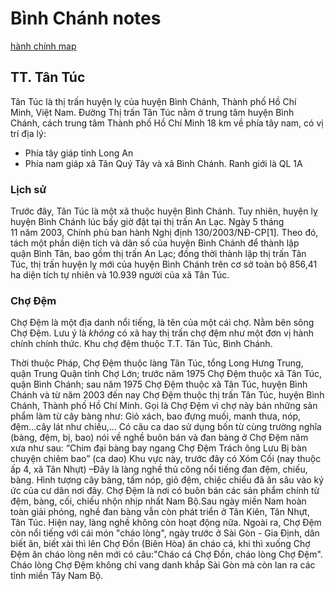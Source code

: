 # Bình Chánh notes

[hành chính map](https://diaocthongthai.com/ban-do-huyen-binh-chanh/)

## TT. Tân Túc

Tân Túc là thị trấn huyện lỵ của huyện Bình Chánh, Thành phố Hồ Chí Minh, Việt Nam. Đường
Thị trấn Tân Túc nằm ở trung tâm huyện Bình Chánh, cách trung tâm Thành phố Hồ Chí Minh 18 km về phía tây nam, có vị trí địa lý:
- Phía tây giáp tỉnh Long An
- Phía nam giáp xã Tân Quý Tây và xã Bình Chánh. Ranh giới là QL 1A

### Lịch sử

Trước đây, Tân Túc là một xã thuộc huyện Bình Chánh. Tuy nhiên, huyện lỵ huyện Bình Chánh lúc bấy giờ đặt tại thị trấn An Lạc. Ngày 5 tháng 11 năm 2003, Chính phủ ban hành Nghị định 130/2003/NĐ-CP[1]. Theo đó, tách một phần diện tích và dân số của huyện Bình Chánh để thành lập quận Bình Tân, bao gồm thị trấn An Lạc; đồng thời thành lập thị trấn Tân Túc, thị trấn huyện lỵ mới của huyện Bình Chánh trên cơ sở toàn bộ 856,41 ha diện tích tự nhiên và 10.939 người của xã Tân Túc.

### Chợ Đệm

Chợ Đệm là một địa danh nổi tiếng, là tên của một cái chợ. Nằm bên sông Chợ Đệm. Lưu ý là _không_ có xã hay thị trấn chợ đệm như một đơn vị hành chính chính thức. Khu chợ đệm thuộc T.T. Tân Túc, Bình Chánh.

Thời thuộc Pháp, Chợ Đệm thuộc làng Tân Túc, tổng Long Hưng Trung, quận Trung Quận tỉnh Chợ Lớn; trước năm 1975 Chợ Đệm thuộc xã Tân Túc, quận Bình Chánh; sau năm 1975 Chợ Đệm thuộc xã Tân Túc, huyện Bình Chánh và từ năm 2003 đến nay Chợ Đệm thuộc thị trấn Tân Túc, huyện Bình Chánh, Thành phố Hồ Chí Minh.
 Gọi là Chợ Đệm vì chợ này bán những sản phẩm làm từ cây bàng như: Giỏ xách, bao đựng muối, manh thưa, nóp, đệm...cây lát như chiếu,... Có câu ca dao sử dụng bốn từ cùng trường nghĩa (bàng, đệm, bị, bao) nói về nghề buôn bán và đan bàng ở Chợ Đệm năm xưa như sau:
                       “Chim đại bàng bay ngang Chợ Đệm
                    Trách ông Lưu Bị bàn chuyện chiêm bao”
                                                                           (ca dao)
          Khu vực này, trước đây có Xóm Cối (nay thuộc ấp 4, xã Tân Nhựt) –Đây là làng nghề thủ công nổi tiếng đan đệm, chiếu, bàng. Hình tượng cây bàng, tấm nóp, giỏ đệm, chiệc chiếu đã ăn sâu vào ký ức của cư dân nơi đây. Chợ Đệm là nơi có buôn bán các sản phẩm chính từ đệm, bàng, cối, chiếu nhộn nhịp nhất Nam Bộ.Sau ngày miền Nam hoàn toàn giải phóng, nghề đan bàng vẫn còn phát triển ở Tân Kiên, Tân Nhựt, Tân Túc. Hiện nay, làng nghề không còn hoạt động nữa.
 Ngoài ra, Chợ Đệm còn nổi tiếng với cái món "cháo lòng", ngày trước ở Sài Gòn - Gia Định, dân biết ăn, biết xài thì lên Chợ Đồn (Biên Hòa) ăn cháo cá, khi thì xuống Chợ Đệm ăn cháo lòng nên mới có câu:"Cháo cá Chợ Đồn, cháo lòng Chợ Đệm". Cháo lòng Chợ Đệm không chỉ vang danh khắp Sài Gòn mà còn lan ra các tỉnh miền Tây Nam Bộ.